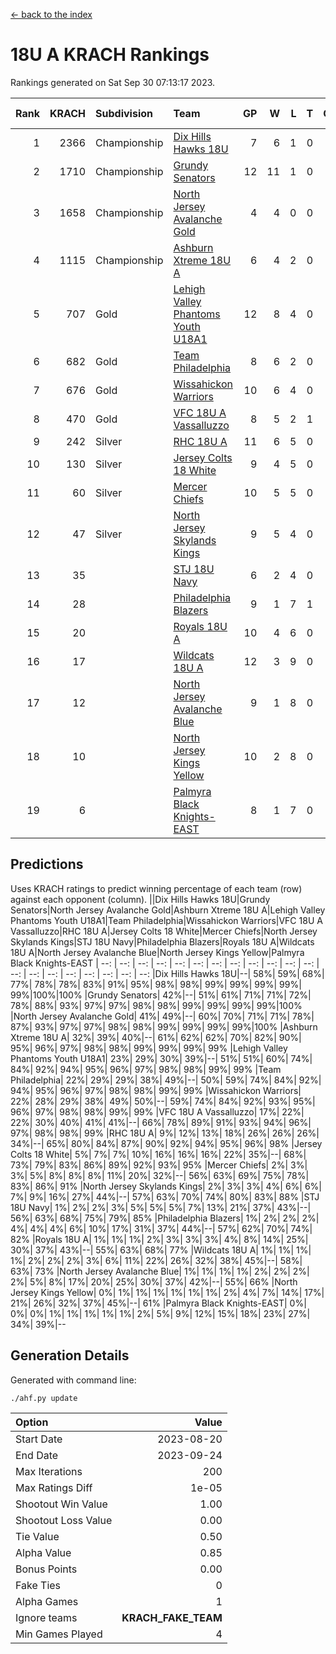 [<- back to the index](readme.md)
# 18U A KRACH Rankings
Rankings generated on Sat Sep 30 07:13:17 2023.

Rank|KRACH|Subdivision|Team|GP|W|L|T|OTW|OTL|SoS|Exp Wins|Win Diff
---:|---:|:---|:---|---:|---:|---:|---:|---:|---:|---:|---:|---:
1|2366|Championship|[Dix Hills Hawks 18U](https://gamesheetstats.com/seasons/3659/teams/140731/schedule)|7|6|1|0|0|0|447|6.8|-0.0
2|1710|Championship|[Grundy Senators](https://gamesheetstats.com/seasons/3659/teams/140732/schedule)|12|11|1|0|0|0|200|11.8|-0.0
3|1658|Championship|[North Jersey Avalanche Gold](https://gamesheetstats.com/seasons/3659/teams/140737/schedule)|4|4|0|0|0|0|52|4.9|0.0
4|1115|Championship|[Ashburn Xtreme 18U A](https://gamesheetstats.com/seasons/3659/teams/140730/schedule)|6|4|2|0|0|0|704|4.8|-0.0
5|707|Gold|[Lehigh Valley Phantoms Youth U18A1](https://gamesheetstats.com/seasons/3659/teams/140734/schedule)|12|8|4|0|0|0|587|8.8|-0.0
6|682|Gold|[Team Philadelphia](https://gamesheetstats.com/seasons/3659/teams/140745/schedule)|8|6|2|0|0|0|543|6.8|-0.0
7|676|Gold|[Wissahickon Warriors](https://gamesheetstats.com/seasons/3659/teams/140748/schedule)|10|6|4|0|0|0|718|6.8|-0.0
8|470|Gold|[VFC 18U A Vassalluzzo](https://gamesheetstats.com/seasons/3659/teams/140746/schedule)|8|5|2|1|1|0|330|6.3|-0.0
9|242|Silver|[RHC 18U A](https://gamesheetstats.com/seasons/3659/teams/140742/schedule)|11|6|5|0|0|0|564|6.8|-0.0
10|130|Silver|[Jersey Colts 18 White](https://gamesheetstats.com/seasons/3659/teams/140733/schedule)|9|4|5|0|0|1|700|4.9|0.0
11|60|Silver|[Mercer Chiefs](https://gamesheetstats.com/seasons/3659/teams/140735/schedule)|10|5|5|0|0|0|293|5.9|0.0
12|47|Silver|[North Jersey Skylands Kings](https://gamesheetstats.com/seasons/3659/teams/140739/schedule)|9|5|4|0|0|0|200|5.9|0.0
13|35||[STJ 18U Navy](https://gamesheetstats.com/seasons/3659/teams/140744/schedule)|6|2|4|0|0|0|451|2.9|0.0
14|28||[Philadelphia Blazers](https://gamesheetstats.com/seasons/3659/teams/140741/schedule)|9|1|7|1|0|0|613|2.4|0.0
15|20||[Royals 18U A](https://gamesheetstats.com/seasons/3659/teams/140743/schedule)|10|4|6|0|0|0|293|4.9|0.0
16|17||[Wildcats 18U A](https://gamesheetstats.com/seasons/3659/teams/140747/schedule)|12|3|9|0|0|0|488|3.9|0.0
17|12||[North Jersey Avalanche Blue](https://gamesheetstats.com/seasons/3659/teams/140736/schedule)|9|1|8|0|0|0|586|1.9|0.0
18|10||[North Jersey Kings Yellow](https://gamesheetstats.com/seasons/3659/teams/140738/schedule)|10|2|8|0|0|0|111|2.9|0.0
19|6||[Palmyra Black Knights-EAST](https://gamesheetstats.com/seasons/3659/teams/140740/schedule)|8|1|7|0|0|0|145|1.9|0.0

## Predictions
Uses KRACH ratings to predict winning percentage of each team (row) against each opponent (column).
||Dix Hills Hawks 18U|Grundy Senators|North Jersey Avalanche Gold|Ashburn Xtreme 18U A|Lehigh Valley Phantoms Youth U18A1|Team Philadelphia|Wissahickon Warriors|VFC 18U A Vassalluzzo|RHC 18U A|Jersey Colts 18 White|Mercer Chiefs|North Jersey Skylands Kings|STJ 18U Navy|Philadelphia Blazers|Royals 18U A|Wildcats 18U A|North Jersey Avalanche Blue|North Jersey Kings Yellow|Palmyra Black Knights-EAST
| --: | --: | --: | --: | --: | --: | --: | --: | --: | --: | --: | --: | --: | --: | --: | --: | --: | --: | --: | --: 
|Dix Hills Hawks 18U|--| 58%| 59%| 68%| 77%| 78%| 78%| 83%| 91%| 95%| 98%| 98%| 99%| 99%| 99%| 99%| 99%|100%|100%
|Grundy Senators| 42%|--| 51%| 61%| 71%| 71%| 72%| 78%| 88%| 93%| 97%| 97%| 98%| 98%| 99%| 99%| 99%| 99%|100%
|North Jersey Avalanche Gold| 41%| 49%|--| 60%| 70%| 71%| 71%| 78%| 87%| 93%| 97%| 97%| 98%| 98%| 99%| 99%| 99%| 99%|100%
|Ashburn Xtreme 18U A| 32%| 39%| 40%|--| 61%| 62%| 62%| 70%| 82%| 90%| 95%| 96%| 97%| 98%| 98%| 99%| 99%| 99%| 99%
|Lehigh Valley Phantoms Youth U18A1| 23%| 29%| 30%| 39%|--| 51%| 51%| 60%| 74%| 84%| 92%| 94%| 95%| 96%| 97%| 98%| 98%| 99%| 99%
|Team Philadelphia| 22%| 29%| 29%| 38%| 49%|--| 50%| 59%| 74%| 84%| 92%| 94%| 95%| 96%| 97%| 98%| 98%| 99%| 99%
|Wissahickon Warriors| 22%| 28%| 29%| 38%| 49%| 50%|--| 59%| 74%| 84%| 92%| 93%| 95%| 96%| 97%| 98%| 98%| 99%| 99%
|VFC 18U A Vassalluzzo| 17%| 22%| 22%| 30%| 40%| 41%| 41%|--| 66%| 78%| 89%| 91%| 93%| 94%| 96%| 97%| 98%| 98%| 99%
|RHC 18U A|  9%| 12%| 13%| 18%| 26%| 26%| 26%| 34%|--| 65%| 80%| 84%| 87%| 90%| 92%| 94%| 95%| 96%| 98%
|Jersey Colts 18 White|  5%|  7%|  7%| 10%| 16%| 16%| 16%| 22%| 35%|--| 68%| 73%| 79%| 83%| 86%| 89%| 92%| 93%| 95%
|Mercer Chiefs|  2%|  3%|  3%|  5%|  8%|  8%|  8%| 11%| 20%| 32%|--| 56%| 63%| 69%| 75%| 78%| 83%| 86%| 91%
|North Jersey Skylands Kings|  2%|  3%|  3%|  4%|  6%|  6%|  7%|  9%| 16%| 27%| 44%|--| 57%| 63%| 70%| 74%| 80%| 83%| 88%
|STJ 18U Navy|  1%|  2%|  2%|  3%|  5%|  5%|  5%|  7%| 13%| 21%| 37%| 43%|--| 56%| 63%| 68%| 75%| 79%| 85%
|Philadelphia Blazers|  1%|  2%|  2%|  2%|  4%|  4%|  4%|  6%| 10%| 17%| 31%| 37%| 44%|--| 57%| 62%| 70%| 74%| 82%
|Royals 18U A|  1%|  1%|  1%|  2%|  3%|  3%|  3%|  4%|  8%| 14%| 25%| 30%| 37%| 43%|--| 55%| 63%| 68%| 77%
|Wildcats 18U A|  1%|  1%|  1%|  1%|  2%|  2%|  2%|  3%|  6%| 11%| 22%| 26%| 32%| 38%| 45%|--| 58%| 63%| 73%
|North Jersey Avalanche Blue|  1%|  1%|  1%|  1%|  2%|  2%|  2%|  2%|  5%|  8%| 17%| 20%| 25%| 30%| 37%| 42%|--| 55%| 66%
|North Jersey Kings Yellow|  0%|  1%|  1%|  1%|  1%|  1%|  1%|  2%|  4%|  7%| 14%| 17%| 21%| 26%| 32%| 37%| 45%|--| 61%
|Palmyra Black Knights-EAST|  0%|  0%|  0%|  1%|  1%|  1%|  1%|  1%|  2%|  5%|  9%| 12%| 15%| 18%| 23%| 27%| 34%| 39%|--

## Generation Details

Generated with command line:
```
./ahf.py update
```

| Option | Value |
| :----- | ----: |
| Start Date | 2023-08-20 |
| End Date | 2023-09-24 |
| Max Iterations | 200 |
| Max Ratings Diff | 1e-05 |
| Shootout Win Value | 1.00 |
| Shootout Loss Value | 0.00 |
| Tie Value | 0.50 |
| Alpha Value | 0.85 |
| Bonus Points | 0.00 |
| Fake Ties | 0 |
| Alpha Games | 1 |
| Ignore teams | __KRACH_FAKE_TEAM__ |
| Min Games Played | 4 |

